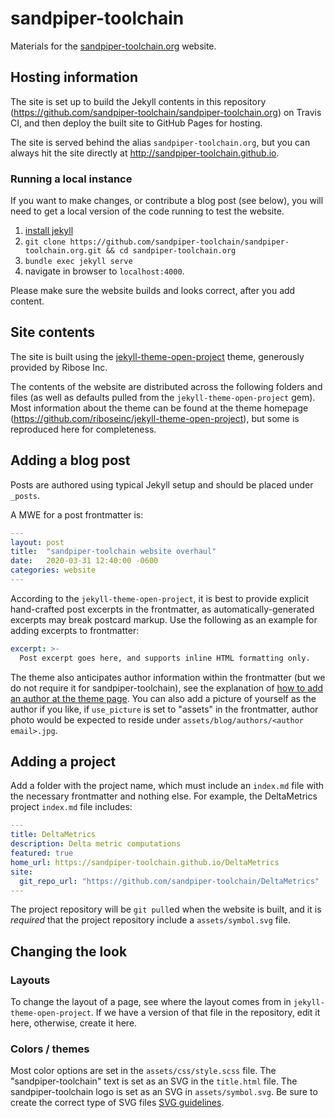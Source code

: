 # sandpiper-toolchain

Materials for the [sandpiper-toolchain.org](https://sandpiper-toolchain.org) website.


## Hosting information

The site is set up to build the Jekyll contents in this repository (https://github.com/sandpiper-toolchain/sandpiper-toolchain.org) on Travis CI, and then deploy the built site to GitHub Pages for hosting.

The site is served behind the alias `sandpiper-toolchain.org`, but you can always hit the site directly at http://sandpiper-toolchain.github.io.


### Running a local instance

If you want to make changes, or contribute a blog post (see below), you will need to get a local version of the code running to test the website.

1. [install jekyll](https://jekyllrb.com/docs/installation/)
1. `git clone https://github.com/sandpiper-toolchain/sandpiper-toolchain.org.git && cd sandpiper-toolchain.org`
1. `bundle exec jekyll serve`
1. navigate in browser to `localhost:4000`. 

Please make sure the website builds and looks correct, after you add content.


## Site contents

The site is built using the [jekyll-theme-open-project](https://github.com/riboseinc/jekyll-theme-open-project) theme, generously provided by Ribose Inc.

The contents of the website are distributed across the following folders and files (as well as defaults pulled from the `jekyll-theme-open-project` gem).
Most information about the theme can be found at the theme homepage (https://github.com/riboseinc/jekyll-theme-open-project), but some is reproduced here for completeness.


## Adding a blog post

Posts are authored using typical Jekyll setup and should be placed under `_posts`.

A MWE for a post frontmatter is:

```yaml
---
layout: post
title:  "sandpiper-toolchain website overhaul"
date:   2020-03-31 12:40:00 -0600
categories: website
---
```

According to the `jekyll-theme-open-project`, it is best to provide explicit hand-crafted post excerpts in the frontmatter, as automatically-generated excerpts may break postcard markup.
Use the following as an example for adding excerpts to frontmatter:

```yaml
excerpt: >-
  Post excerpt goes here, and supports inline HTML formatting only.
```

The theme also anticipates author information within the frontmatter (but we do not require it for sandpiper-toolchain), see the explanation of [how to add an author at the theme page](https://github.com/riboseinc/jekyll-theme-open-project#posts). 
You can also add a picture of yourself as the author if you like, if `use_picture` is set to "assets" in the frontmatter, author photo would be expected to reside under `assets/blog/authors/<author email>.jpg`.



## Adding a project

Add a folder with the project name, which must include an `index.md` file with the necessary frontmatter and nothing else. 
For example, the DeltaMetrics project `index.md` file includes: 

```yaml
---
title: DeltaMetrics
description: Delta metric computations
featured: true
home_url: https://sandpiper-toolchain.github.io/DeltaMetrics
site:
  git_repo_url: "https://github.com/sandpiper-toolchain/DeltaMetrics"
---
```

The project repository will be `git pull`ed when the website is built, and it is *required* that the project repository include a `assets/symbol.svg` file.



## Changing the look

### Layouts 

To change the layout of a page, see where the layout comes from in `jekyll-theme-open-project`. 
If we have a version of that file in the repository, edit it here, otherwise, create it here.

### Colors / themes

Most color options are set in the `assets/css/style.scss` file.
The "sandpiper-toolchain" text is set as an SVG in the `title.html` file.
The sandpiper-toolchain logo is set as an SVG in `assets/symbol.svg`.
Be sure to create the correct type of SVG files [SVG guidelines](https://github.com/riboseinc/jekyll-theme-open-project#svg-guidelines).
